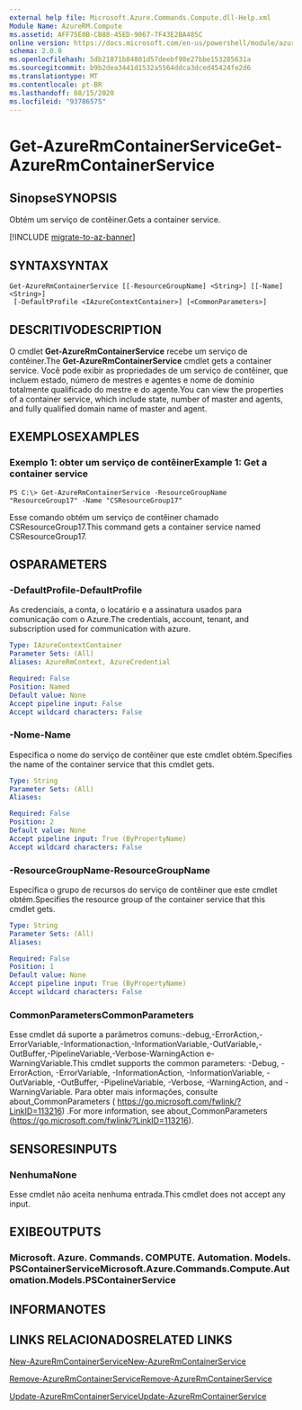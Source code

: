 ```yaml
---
external help file: Microsoft.Azure.Commands.Compute.dll-Help.xml
Module Name: AzureRM.Compute
ms.assetid: AFF75E0B-CB88-45ED-9067-7F43E2BA485C
online version: https://docs.microsoft.com/en-us/powershell/module/azurerm.compute/get-azurermcontainerservice
schema: 2.0.0
ms.openlocfilehash: 5db21871b84801d57deebf98e27bbe153285631a
ms.sourcegitcommit: b9b2dea3441d1532a5564ddca3dced45424fe2d6
ms.translationtype: MT
ms.contentlocale: pt-BR
ms.lasthandoff: 08/15/2020
ms.locfileid: "93786575"
---
```

# <span data-ttu-id="04843-101">Get-AzureRmContainerService</span><span class="sxs-lookup"><span data-stu-id="04843-101">Get-AzureRmContainerService</span></span>

## <span data-ttu-id="04843-102">Sinopse</span><span class="sxs-lookup"><span data-stu-id="04843-102">SYNOPSIS</span></span>
<span data-ttu-id="04843-103">Obtém um serviço de contêiner.</span><span class="sxs-lookup"><span data-stu-id="04843-103">Gets a container service.</span></span>

[!INCLUDE [migrate-to-az-banner](../../includes/migrate-to-az-banner.md)]

## <span data-ttu-id="04843-104">SYNTAX</span><span class="sxs-lookup"><span data-stu-id="04843-104">SYNTAX</span></span>

```
Get-AzureRmContainerService [[-ResourceGroupName] <String>] [[-Name] <String>]
 [-DefaultProfile <IAzureContextContainer>] [<CommonParameters>]
```

## <span data-ttu-id="04843-105">DESCRITIVO</span><span class="sxs-lookup"><span data-stu-id="04843-105">DESCRIPTION</span></span>
<span data-ttu-id="04843-106">O cmdlet **Get-AzureRmContainerService** recebe um serviço de contêiner.</span><span class="sxs-lookup"><span data-stu-id="04843-106">The **Get-AzureRmContainerService** cmdlet gets a container service.</span></span>
<span data-ttu-id="04843-107">Você pode exibir as propriedades de um serviço de contêiner, que incluem estado, número de mestres e agentes e nome de domínio totalmente qualificado do mestre e do agente.</span><span class="sxs-lookup"><span data-stu-id="04843-107">You can view the properties of a container service, which include state, number of master and agents, and fully qualified domain name of master and agent.</span></span>

## <span data-ttu-id="04843-108">EXEMPLOS</span><span class="sxs-lookup"><span data-stu-id="04843-108">EXAMPLES</span></span>

### <span data-ttu-id="04843-109">Exemplo 1: obter um serviço de contêiner</span><span class="sxs-lookup"><span data-stu-id="04843-109">Example 1: Get a container service</span></span>
```
PS C:\> Get-AzureRmContainerService -ResourceGroupName "ResourceGroup17" -Name "CSResourceGroup17"
```

<span data-ttu-id="04843-110">Esse comando obtém um serviço de contêiner chamado CSResourceGroup17.</span><span class="sxs-lookup"><span data-stu-id="04843-110">This command gets a container service named CSResourceGroup17.</span></span>

## <span data-ttu-id="04843-111">OS</span><span class="sxs-lookup"><span data-stu-id="04843-111">PARAMETERS</span></span>

### <span data-ttu-id="04843-112">-DefaultProfile</span><span class="sxs-lookup"><span data-stu-id="04843-112">-DefaultProfile</span></span>
<span data-ttu-id="04843-113">As credenciais, a conta, o locatário e a assinatura usados para comunicação com o Azure.</span><span class="sxs-lookup"><span data-stu-id="04843-113">The credentials, account, tenant, and subscription used for communication with azure.</span></span>

```yaml
Type: IAzureContextContainer
Parameter Sets: (All)
Aliases: AzureRmContext, AzureCredential

Required: False
Position: Named
Default value: None
Accept pipeline input: False
Accept wildcard characters: False
```

### <span data-ttu-id="04843-114">-Nome</span><span class="sxs-lookup"><span data-stu-id="04843-114">-Name</span></span>
<span data-ttu-id="04843-115">Especifica o nome do serviço de contêiner que este cmdlet obtém.</span><span class="sxs-lookup"><span data-stu-id="04843-115">Specifies the name of the container service that this cmdlet gets.</span></span>

```yaml
Type: String
Parameter Sets: (All)
Aliases: 

Required: False
Position: 2
Default value: None
Accept pipeline input: True (ByPropertyName)
Accept wildcard characters: False
```

### <span data-ttu-id="04843-116">-ResourceGroupName</span><span class="sxs-lookup"><span data-stu-id="04843-116">-ResourceGroupName</span></span>
<span data-ttu-id="04843-117">Especifica o grupo de recursos do serviço de contêiner que este cmdlet obtém.</span><span class="sxs-lookup"><span data-stu-id="04843-117">Specifies the resource group of the container service that this cmdlet gets.</span></span>

```yaml
Type: String
Parameter Sets: (All)
Aliases: 

Required: False
Position: 1
Default value: None
Accept pipeline input: True (ByPropertyName)
Accept wildcard characters: False
```

### <span data-ttu-id="04843-118">CommonParameters</span><span class="sxs-lookup"><span data-stu-id="04843-118">CommonParameters</span></span>
<span data-ttu-id="04843-119">Esse cmdlet dá suporte a parâmetros comuns:-debug,-ErrorAction,-ErrorVariable,-Informationaction,-InformationVariable,-OutVariable,-OutBuffer,-PipelineVariable,-Verbose-WarningAction e-WarningVariable.</span><span class="sxs-lookup"><span data-stu-id="04843-119">This cmdlet supports the common parameters: -Debug, -ErrorAction, -ErrorVariable, -InformationAction, -InformationVariable, -OutVariable, -OutBuffer, -PipelineVariable, -Verbose, -WarningAction, and -WarningVariable.</span></span> <span data-ttu-id="04843-120">Para obter mais informações, consulte about_CommonParameters ( https://go.microsoft.com/fwlink/?LinkID=113216) .</span><span class="sxs-lookup"><span data-stu-id="04843-120">For more information, see about_CommonParameters (https://go.microsoft.com/fwlink/?LinkID=113216).</span></span>

## <span data-ttu-id="04843-121">SENSORES</span><span class="sxs-lookup"><span data-stu-id="04843-121">INPUTS</span></span>

### <span data-ttu-id="04843-122">Nenhuma</span><span class="sxs-lookup"><span data-stu-id="04843-122">None</span></span>
<span data-ttu-id="04843-123">Esse cmdlet não aceita nenhuma entrada.</span><span class="sxs-lookup"><span data-stu-id="04843-123">This cmdlet does not accept any input.</span></span>

## <span data-ttu-id="04843-124">EXIBE</span><span class="sxs-lookup"><span data-stu-id="04843-124">OUTPUTS</span></span>

### <span data-ttu-id="04843-125">Microsoft. Azure. Commands. COMPUTE. Automation. Models. PSContainerService</span><span class="sxs-lookup"><span data-stu-id="04843-125">Microsoft.Azure.Commands.Compute.Automation.Models.PSContainerService</span></span>

## <span data-ttu-id="04843-126">INFORMA</span><span class="sxs-lookup"><span data-stu-id="04843-126">NOTES</span></span>

## <span data-ttu-id="04843-127">LINKS RELACIONADOS</span><span class="sxs-lookup"><span data-stu-id="04843-127">RELATED LINKS</span></span>

[<span data-ttu-id="04843-128">New-AzureRmContainerService</span><span class="sxs-lookup"><span data-stu-id="04843-128">New-AzureRmContainerService</span></span>](./New-AzureRmContainerService.md)

[<span data-ttu-id="04843-129">Remove-AzureRmContainerService</span><span class="sxs-lookup"><span data-stu-id="04843-129">Remove-AzureRmContainerService</span></span>](./Remove-AzureRmContainerService.md)

[<span data-ttu-id="04843-130">Update-AzureRmContainerService</span><span class="sxs-lookup"><span data-stu-id="04843-130">Update-AzureRmContainerService</span></span>](./Update-AzureRmContainerService.md)


